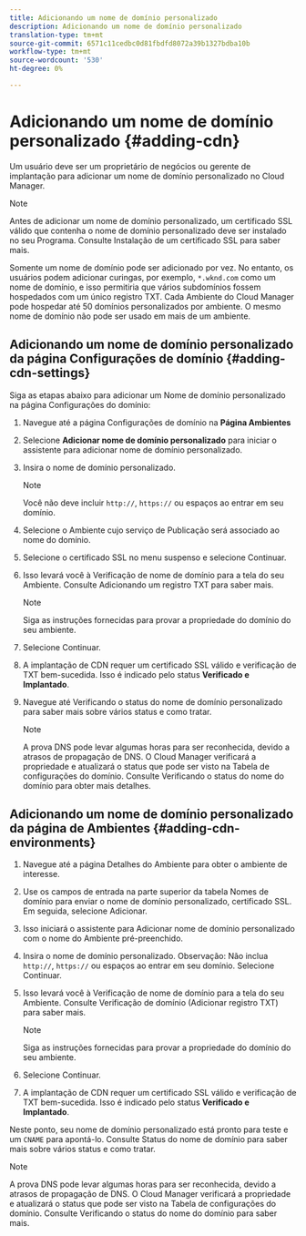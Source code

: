 ```yaml
---
title: Adicionando um nome de domínio personalizado
description: Adicionando um nome de domínio personalizado
translation-type: tm+mt
source-git-commit: 6571c11cedbc0d81fbdfd8072a39b1327bdba10b
workflow-type: tm+mt
source-wordcount: '530'
ht-degree: 0%

---
```



# Adicionando um nome de domínio personalizado {#adding-cdn}

Um usuário deve ser um proprietário de negócios ou gerente de implantação para adicionar um nome de domínio personalizado no Cloud Manager.

>[!NOTE]
>Antes de adicionar um nome de domínio personalizado, um certificado SSL válido que contenha o nome de domínio personalizado deve ser instalado no seu Programa. Consulte Instalação de um certificado SSL para saber mais.

Somente um nome de domínio pode ser adicionado por vez. No entanto, os usuários podem adicionar curingas, por exemplo, `*.wknd.com` como um nome de domínio, e isso permitiria que vários subdomínios fossem hospedados com um único registro TXT.
Cada Ambiente do Cloud Manager pode hospedar até 50 domínios personalizados por ambiente.
O mesmo nome de domínio não pode ser usado em mais de um ambiente.

## Adicionando um nome de domínio personalizado da página Configurações de domínio {#adding-cdn-settings}

Siga as etapas abaixo para adicionar um Nome de domínio personalizado na página Configurações do domínio:

1. Navegue até a página Configurações de domínio na **Página Ambientes**

1. Selecione **Adicionar nome de domínio personalizado** para iniciar o assistente para adicionar nome de domínio personalizado.

1. Insira o nome de domínio personalizado.

   >[!NOTE]
   >Você não deve incluir `http://`, `https://` ou espaços ao entrar em seu domínio.

1. Selecione o Ambiente cujo serviço de Publicação será associado ao nome do domínio.

1. Selecione o certificado SSL no menu suspenso e selecione Continuar.

1. Isso levará você à Verificação de nome de domínio para a tela do seu Ambiente. Consulte Adicionando um registro TXT para saber mais.

   >[!NOTE]
   >Siga as instruções fornecidas para provar a propriedade do domínio do seu ambiente.

1. Selecione Continuar.
1. A implantação de CDN requer um certificado SSL válido e verificação de TXT bem-sucedida. Isso é indicado pelo status **Verificado e Implantado**.
1. Navegue até Verificando o status do nome de domínio personalizado para saber mais sobre vários status e como tratar.

   >[!NOTE]
   >A prova DNS pode levar algumas horas para ser reconhecida, devido a atrasos de propagação de DNS. O Cloud Manager verificará a propriedade e atualizará o status que pode ser visto na Tabela de configurações do domínio. Consulte Verificando o status do nome do domínio para obter mais detalhes.

## Adicionando um nome de domínio personalizado da página de Ambientes {#adding-cdn-environments}

1. Navegue até a página Detalhes do Ambiente para obter o ambiente de interesse.
1. Use os campos de entrada na parte superior da tabela Nomes de domínio para enviar o nome de domínio personalizado, certificado SSL. Em seguida, selecione Adicionar.
1. Isso iniciará o assistente para Adicionar nome de domínio personalizado com o nome do Ambiente pré-preenchido.
1. Insira o nome de domínio personalizado. Observação: Não inclua `http://`, `https://` ou espaços ao entrar em seu domínio. Selecione Continuar.
1. Isso levará você à Verificação de nome de domínio para a tela do seu Ambiente. Consulte Verificação de domínio (Adicionar registro TXT) para saber mais.

   >[!NOTE]
   >Siga as instruções fornecidas para provar a propriedade do domínio do seu ambiente.

1. Selecione Continuar.
1. A implantação de CDN requer um certificado SSL válido e verificação de TXT bem-sucedida. Isso é indicado pelo status **Verificado e Implantado**.

Neste ponto, seu nome de domínio personalizado está pronto para teste e um `CNAME` para apontá-lo. Consulte Status do nome de domínio para saber mais sobre vários status e como tratar.

>[!NOTE]
>A prova DNS pode levar algumas horas para ser reconhecida, devido a atrasos de propagação de DNS. O Cloud Manager verificará a propriedade e atualizará o status que pode ser visto na Tabela de configurações do domínio. Consulte Verificando o status do nome do domínio para saber mais.
